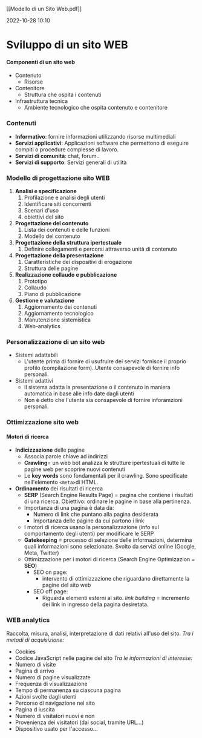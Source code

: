 
[[Modello di un Sito Web.pdf]]

2022-10-28 10:10

# Sviluppo di un sito WEB

#### Componenti di un sito web
- Contenuto 
	- Risorse 
- Contenitore 
	- Struttura che ospita i contenuti
- Infrastruttura tecnica
	- Ambiente tecnologico che ospita contenuto e contenitore 

### Contenuti
- **Informativo**: fornire informazioni utilizzando risorse multimediali 
- **Servizi applicativi**: Applicazioni software che permettono di eseguire compiti o procedure complesse di lavoro. 
- **Servizi di comunità**: chat, forum..
- **Servizi di supporto**: Servizi generali di utilità

### Modello di progettazione sito WEB
1. **Analisi e specificazione**
	1. Profilazione e analisi degli utenti
	2. Identificare siti concorrenti
	3. Scenari d'uso
	4. obiettivi del sito
2. **Progettazione del contenuto** 
	1. Lista dei contenuti e delle funzioni
	2. Modello del contenuto
3. **Progettazione della struttura ipertestuale**
	1. Definire collegamenti e percorsi attraverso unità di contenuto 
4. **Progettazione della presentazione**
	1. Caratteristiche dei dispositivi di erogazione
	2. Struttura delle pagine 
5. **Realizzazione collaudo e pubblicazione**
	1. Prototipo 
	2. Collaudo
	3. Piano di pubblicazione
6. **Gestione e valutazione**
	1. Aggiornamento dei contenuti 
	2. Aggiornamento tecnologico 
	3. Manutenzione sistemistica
	4. Web-analytics 

### Personalizzazione di un sito web

- Sistemi adattabili
	- L'utente prima di fornire di usufruire dei servizi fornisce il proprio profilo (compilazione form). Utente consapevole di fornire info personali. 
- Sistemi adattivi
	- il sistema adatta la presentazione o il contenuto in maniera automatica in base alle info date dagli utenti 
	- Non è detto che l'utente sia consapevole di fornire inforamzioni personali. 

### Ottimizzazione sito web
#### Motori di ricerca
- **Indicizzazione** delle pagine
	- Associa parole chiave ad indirizzi 
	- **Crawling**= un web bot analizza le strutture ipertestuali di tutte le pagine web per scoprire nuovi contenuti 
	- Le **key words** sono fondamentali per il crawling. Sono specificate nell'elemento `<meta>`di HTML. 
- **Ordinamento** dei risultati di ricerca
	- **SERP** (Search Engine Results Page) = pagina che contiene i risultati di una ricerca. Obiettivo: ordinare le pagine in base alla pertinenza. 
	- Importanza di una pagina è data da: 
		- Numero di link che puntano alla pagina desiderata
		- Importanza delle pagine da cui partono i link 
	- I motori di ricerca usano la personalizzazione (info sul comportamento degli utenti) per modificare le SERP
	- **Gatekeeping** = processo di selezione delle informazioni, determina quali informazioni sono selezionate. Svolto da servizi online (Google, Meta, Twitter)
	- Ottimizzazione per i motori di ricerca (Search Engine Optimizazion = **SEO**) 
		- SEO on page: 
			- intervento di ottimizzazione che riguardano direttamente la pagine del sito web
		- SEO off page:
			- Riguarda elementi esterni al sito. *link building* = incremento dei link in ingresso della pagina desiretata. 

### WEB analytics
Raccolta, misura, analisi, interpretazione di dati relativi all'uso del sito. 
*Tra i metodi di acquisizione:* 
- Cookies 
- Codice JavaScript nelle pagine del sito
*Tra le informazioni di interesse:* 
- Numero di visite
- Pagina di arrivo 
- Numero di pagine visualizzate
- Frequenza di visualizzazione
- Tempo di permanenza su ciascuna pagina
- Azioni svolte dagli utenti 
- Percorso di navigazione nel sito
- Pagina d iuscita
- Numero di visitatori nuovi e non
- Provenienza dei visitatori (dai social, tramite URL...)
- Dispositivo usato per l'accesso...